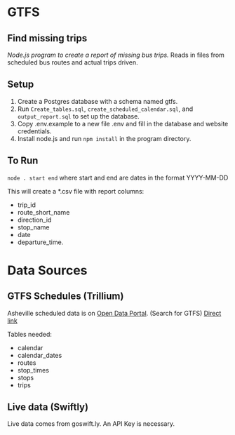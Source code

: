 # GTFS
## Find missing trips
*Node.js program to create a report of missing bus trips.*
Reads in files from scheduled bus routes and actual trips driven.

## Setup
1. Create a Postgres database with a schema named gtfs.
1. Run `Create_tables.sql`, `create_scheduled_calendar.sql`, and `output_report.sql` to set up the database.
1. Copy .env.example to a new file .env and fill in the database and website credentials.
1. Install node.js and run `npm install` in the program directory.

## To Run
`node . start end` where start and end are dates in the format YYYY-MM-DD

This will create a *.csv file with report columns: 
* trip_id
* route_short_name
* direction_id
* stop_name
* date
* departure_time.

# Data Sources
## GTFS Schedules (Trillium)
Asheville scheduled data is on [Open Data Portal](http://data-avl.opendata.arcgis.com/). (Search for GTFS) 
[Direct link](http://data.trilliumtransit.com/gtfs/asheville-nc-us/asheville-nc-us.zip)

Tables needed:
* calendar
* calendar_dates
* routes
* stop_times
* stops
* trips

## Live data (Swiftly)
Live data comes from goswift.ly. An API Key is necessary.
